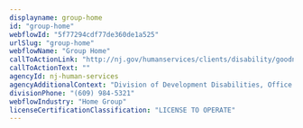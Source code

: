 ```yaml
---
displayname: group-home
id: "group-home"
webflowId: "5f77294cdf77de360de1a525"
urlSlug: "group-home"
webflowName: "Group Home"
callToActionLink: "http://nj.gov/humanservices/clients/disability/goodneighbors/faq.html"
callToActionText: ""
agencyId: nj-human-services
agencyAdditionalContext: "Division of Development Disabilities, Office of Licensing and Inspection"
divisionPhone: "(609) 984-5321"
webflowIndustry: "Home Group"
licenseCertificationClassification: "LICENSE TO OPERATE"
---
```

